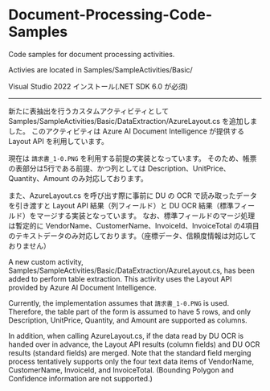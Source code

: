 # Document-Processing-Code-Samples
Code samples for document processing activities.

Activies are located in Samples/SampleActivities/Basic/

Visual Studio 2022 インストール(.NET SDK 6.0 が必須)

---

新たに表抽出を行うカスタムアクティビティとして Samples/SampleActivities/Basic/DataExtraction/AzureLayout.cs を追加しました。
このアクティビティは Azure AI Document Intelligence が提供する Layout API を利用しています。

現在は `請求書_1-0.PNG` を利用する前提の実装となっています。
そのため、帳票の表部分は5行である前提、かつ列としては Description、UnitPrice、Quantity、Amount のみ対応しております。

また、AzureLayout.cs を呼び出す際に事前に DU の OCR で読み取ったデータを引き渡すと Layout API 結果（列フィールド）と DU OCR 結果（標準フィールド）をマージする実装となっています。
なお、標準フィールドのマージ処理は暫定的に VendorName、CustomerName、InvoiceId、InvoiceTotal の4項目のテキストデータのみ対応しております。（座標データ、信頼度情報は対応しておりません）


A new custom activity, Samples/SampleActivities/Basic/DataExtraction/AzureLayout.cs, has been added to perform table extraction.
This activity uses the Layout API provided by Azure AI Document Intelligence.

Currently, the implementation assumes that `請求書_1-0.PNG` is used.
Therefore, the table part of the form is assumed to have 5 rows, and only Description, UnitPrice, Quantity, and Amount are supported as columns.

In addition, when calling AzureLayout.cs, if the data read by DU OCR is handed over in advance, the Layout API results (column fields) and DU OCR results (standard fields) are merged.
Note that the standard field merging process tentatively supports only the four text data items of VendorName, CustomerName, InvoiceId, and InvoiceTotal. (Bounding Polygon and Confidence information are not supported.)
